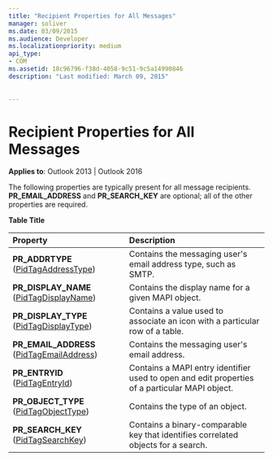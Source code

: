 ```yaml
---
title: "Recipient Properties for All Messages"
manager: soliver
ms.date: 03/09/2015
ms.audience: Developer
ms.localizationpriority: medium
api_type:
- COM
ms.assetid: 18c96796-f38d-4058-9c51-9c5a14990846
description: "Last modified: March 09, 2015"
 
 
---
```


# Recipient Properties for All Messages

  
  
**Applies to**: Outlook 2013 | Outlook 2016 
  
The following properties are typically present for all message recipients. **PR_EMAIL_ADDRESS** and **PR_SEARCH_KEY** are optional; all of the other properties are required. 
  
**Table Title**

|**Property**|**Description**|
|:-----|:-----|
|**PR_ADDRTYPE** ([PidTagAddressType](pidtagaddresstype-canonical-property.md))  <br/> |Contains the messaging user's email address type, such as SMTP.  <br/> |
|**PR_DISPLAY_NAME** ([PidTagDisplayName](pidtagdisplayname-canonical-property.md))  <br/> |Contains the display name for a given MAPI object.  <br/> |
|**PR_DISPLAY_TYPE** ([PidTagDisplayType](pidtagdisplaytype-canonical-property.md))  <br/> |Contains a value used to associate an icon with a particular row of a table.  <br/> |
|**PR_EMAIL_ADDRESS** ([PidTagEmailAddress](pidtagemailaddress-canonical-property.md))  <br/> |Contains the messaging user's email address.  <br/> |
|**PR_ENTRYID** ([PidTagEntryId](pidtagentryid-canonical-property.md))  <br/> |Contains a MAPI entry identifier used to open and edit properties of a particular MAPI object.  <br/> |
|**PR_OBJECT_TYPE** ([PidTagObjectType](pidtagobjecttype-canonical-property.md))  <br/> |Contains the type of an object.  <br/> |
|**PR_SEARCH_KEY** ([PidTagSearchKey](pidtagsearchkey-canonical-property.md))  <br/> |Contains a binary-comparable key that identifies correlated objects for a search.  <br/> |
   

